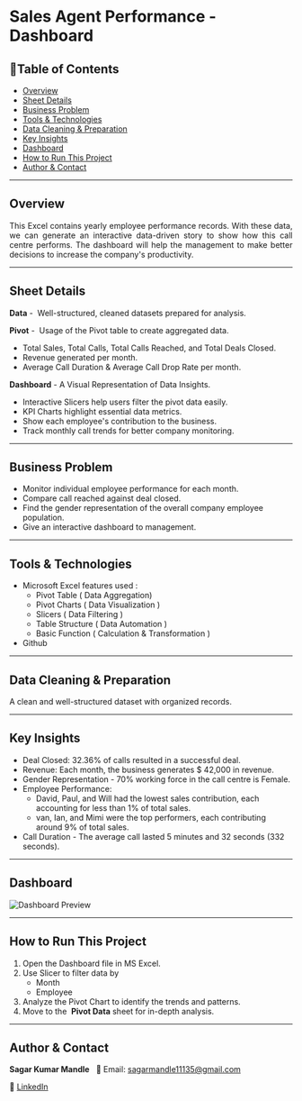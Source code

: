 # Sales Agent Performance - Dashboard

## 📌Table of Contents
- [Overview](#overview)
- [Sheet Details](#sheet-details)
- [Business Problem](#business-problem)
- [Tools & Technologies](#tools--technologies)
- [Data Cleaning & Preparation](#data-cleaning--preparation)
- [Key Insights](#key-insights)
- [Dashboard](#dashboard)
- [How to Run This Project](#how-to-run-this-project)
- [Author & Contact](#author--contact)

---

## Overview
<p align="justify">
This Excel contains yearly employee performance records. With these data, we can generate an interactive data-driven story to show how this call centre performs. The dashboard will help the management to make better decisions to increase the company's productivity.
</p>

---

## Sheet Details

**Data** -  Well-structured, cleaned datasets prepared for analysis.

**Pivot** -  Usage of the Pivot table to create aggregated data. 
- Total Sales, Total Calls, Total Calls Reached, and Total Deals Closed.
- Revenue generated per month. 
- Average Call Duration & Average Call Drop Rate per month.

 **Dashboard** - A Visual Representation of Data Insights.
- Interactive Slicers help users filter the pivot data easily.
- KPI Charts highlight essential data metrics.
- Show each employee's contribution to the business.
- Track monthly call trends for better company monitoring.  
---

## Business Problem
- Monitor individual employee performance for each month.
- Compare call reached against deal closed.
- Find the gender representation of the overall company employee population.
- Give an interactive dashboard to management.

---

## Tools & Technologies

- Microsoft Excel features used :
    - Pivot Table ( Data Aggregation)
    - Pivot Charts ( Data Visualization )
    - Slicers ( Data Filtering )
    - Table Structure ( Data Automation )
    - Basic Function ( Calculation & Transformation )
- Github

---
 
 ## Data Cleaning & Preparation
A clean and well-structured dataset with organized records.

---

## Key Insights

- Deal Closed: 32.36% of calls resulted in a successful deal.
- Revenue: Each month, the business generates $ 42,000 in revenue.
- Gender Representation - 70% working force in the call centre is Female.
- Employee Performance:
    - David, Paul, and Will had the lowest sales contribution, each accounting for less than 1% of total sales.
    - van, Ian, and Mimi were the top performers, each contributing around 9% of total sales.
- Call Duration - The average call lasted 5 minutes and 32 seconds (332 seconds).

---

## Dashboard
![Dashboard Preview](Image/dashboard_3.png)

---

## How to Run This Project
1. Open the Dashboard file in MS Excel.
2. Use Slicer to filter data by
    - Month
    - Employee
3. Analyze the Pivot Chart to identify the trends and patterns.
4. Move to the  **Pivot Data** sheet for in-depth analysis.

---

## Author & Contact

**Sagar Kumar Mandle**   
📧 Email: sagarmandle11135@gmail.com 

🔗 [LinkedIn](https://www.linkedin.com/in/sagar-kumar-mandle-mandle-7086ba366)  



